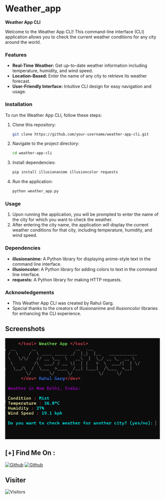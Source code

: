 # Weather_app
**Weather App CLI**

Welcome to the Weather App CLI! This command-line interface (CLI) application allows you to check the current weather conditions for any city around the world.

### Features

- **Real-Time Weather:** Get up-to-date weather information including temperature, humidity, and wind speed.
- **Location-Based:** Enter the name of any city to retrieve its weather forecast.
- **User-Friendly Interface:** Intuitive CLI design for easy navigation and usage.

### Installation

To run the Weather App CLI, follow these steps:

1. Clone this repository:
   ```bash
   git clone https://github.com/your-username/weather-app-cli.git
   ```

2. Navigate to the project directory:
   ```bash
   cd weather-app-cli
   ```

3. Install dependencies:
   ```bash
   pip install illusionanime illusioncolor requests
   ```

4. Run the application:
   ```bash
   python weather_app.py
   ```

### Usage

1. Upon running the application, you will be prompted to enter the name of the city for which you want to check the weather.
2. After entering the city name, the application will display the current weather conditions for that city, including temperature, humidity, and wind speed.

### Dependencies

- **illusionanime:** A Python library for displaying anime-style text in the command line interface.
- **illusioncolor:** A Python library for adding colors to text in the command line interface.
- **requests:** A Python library for making HTTP requests.


### Acknowledgements

- This Weather App CLI was created by Rahul Garg.
- Special thanks to the creators of illusionanime and illusioncolor libraries for enhancing the CLI experience.

## Screenshots

<img src="Screenshot.png"></img>

## [+] Find Me On :

[![Github](https://img.shields.io/badge/Instagram-Rahul-pink?style=for-the-badge&logo=instagram)](https://www.instagram.com/rahulgarg__09?igsh=MTh5ZnNmMnRicGw5dg==)
[![Github](https://img.shields.io/badge/TELEGRAM-Rahul-blue?style=for-the-badge&logo=telegram)](https://t.me/cyberrj09)


## Visiter
<img src="https://profile-counter.glitch.me/rahulgarg2206/count.svg" alt="Visitors">



